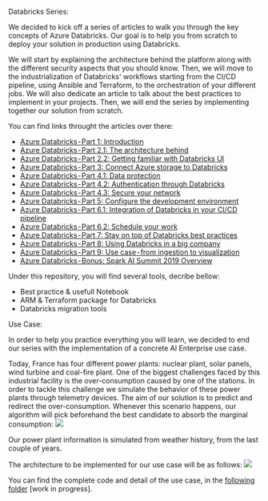 Databricks Series:

We decided to kick off a series of articles to walk you through the key concepts of Azure Databricks. Our goal is to help you from scratch to deploy your solution in production using Databricks.

We will start by explaining the architecture behind the platform along with the different security aspects that you should know. Then, we will move to the industrialization of Databricks' workflows starting from the CI/CD pipeline, using Ansible and Terraform, to the orchestration of your different jobs. We will also dedicate an article to talk about the best practices to implement in your projects.
Then, we will end the series by implementing together our solution from scratch.

You can find links throught the articles over there:
* [Azure Databricks - Part 1: Introduction]()
* [Azure Databricks - Part 2.1: The architecture behind]()
* [Azure Databricks - Part 2.2: Getting familiar with Databricks UI]()
* [Azure Databricks - Part 3: Connect Azure storage to Databricks]()
* [Azure Databricks - Part 4.1: Data protection]()
* [Azure Databricks - Part 4.2: Authentication through Databricks]()
* [Azure Databricks - Part 4.3: Secure your network]()
* [Azure Databricks - Part 5: Configure the development environment]()
* [Azure Databricks - Part 6.1: Integration of Databricks in your CI/CD pipeline]()
* [Azure Databricks - Part 6.2: Schedule your work]()
* [Azure Databricks - Part 7: Stay on top of Databricks best practices]()
* [Azure Databricks - Part 8: Using Databricks in a big company]()
* [Azure Databricks - Part 9: Use case - from ingestion to visualization]()
* [Azure Databricks - Bonus: Spark AI Summit 2019 Overview]()

Under this repository, you will find several tools, decribe bellow:
* Best practice & usefull Notebook
* ARM & Terraform package for Databricks
* Databricks migration tools


Use Case:

In order to help you practice everything you will learn, we decided to end our series with the implementation of a concrete AI Enterprise use case.

Today, France has four different power plants: nuclear plant, solar panels, wind turbine and coal-fire plant. One of the biggest challenges faced by this industrial facility is the over-consumption caused by one of the stations.
In order to tackle this challenge we simulate the behavior of these power plants through telemetry devices.
The aim of our solution is to predict and redirect the over-consumption. Whenever this scenario happens, our algorithm will pick beforehand the best candidate to absorb the marginal consumption:
![](/images/use_case.gif)

Our power plant information is simulated from weather history, from the last couple of years.

The architecture to be implemented for our use case will be as follows:
![](/images/architecture_use_case.gif)

You can find the complete code and detail of the use case, in the [following folder](/use-case) [work in progress].